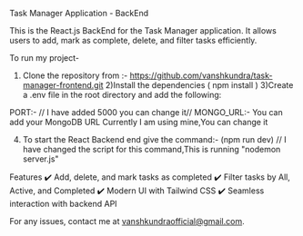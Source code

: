 Task Manager Application - BackEnd

This is the React.js BackEnd for the Task Manager application. It allows users to add, mark as complete, delete, and filter tasks efficiently.

To run my project-
1) Clone the repository from :- https://github.com/vanshkundra/task-manager-frontend.git
2)Install the dependencies ( npm install )
3)Create a .env file in the root directory and add the following:

PORT:- // I have added 5000 you can change it//
MONGO_URL:- You can add your MongoDB URL Currently I am using mine,You can change it


4) To start the React Backend end give the command:-
(npm run dev)
// I have changed the script for this command,This is running "nodemon server.js"

Features
✔️ Add, delete, and mark tasks as completed
✔️ Filter tasks by All, Active, and Completed
✔️ Modern UI with Tailwind CSS
✔️ Seamless interaction with backend API

For any issues, contact me at vanshkundraofficial@gmail.com.